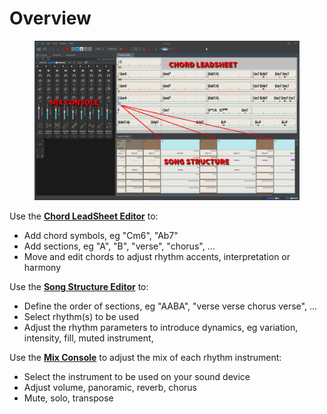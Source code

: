 # Overview

<figure><img src="../.gitbook/assets/FullEditorsText.png" alt=""><figcaption></figcaption></figure>

Use the [**Chord LeadSheet Editor**](chord-lead-sheet.md) to:

* Add chord symbols, eg "Cm6", "Ab7"
* Add sections, eg "A", "B", "verse", "chorus", ...
* Move and edit chords to adjust rhythm accents, interpretation or harmony

Use the [**Song Structure Editor**](song-structure.md) to:

* Define the order of sections, eg "AABA", "verse verse chorus verse", ...
* Select rhythm(s) to be used
* Adjust the rhythm parameters to introduce dynamics, eg variation, intensity, fill, muted instrument,

Use the [**Mix Console**](mix-console.md) to adjust the mix of each rhythm instrument:

* Select the instrument to be used on your sound device
* Adjust volume, panoramic, reverb, chorus
* Mute, solo, transpose
